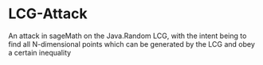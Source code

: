 # LCG-Attack
An attack in sageMath on the Java.Random LCG, with the intent being to find all N-dimensional points which can be generated by the LCG and obey a certain inequality 
